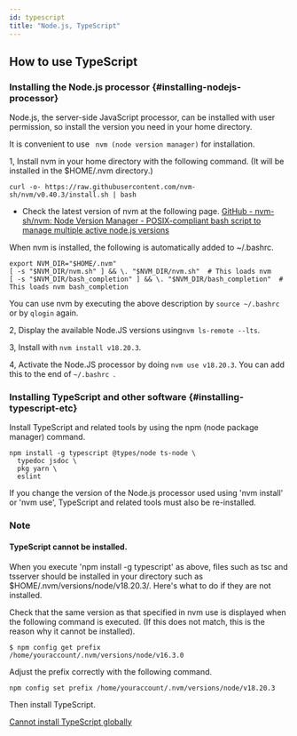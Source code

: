 ```yaml
---
id: typescript
title: "Node.js, TypeScript"
---
```


## How to use TypeScript

### Installing the Node.js processor {#installing-nodejs-processor}

Node.js, the server-side JavaScript processor, can be installed with user permission, so install the version you need in your home directory.

It is convenient to use ` nvm (node version manager)` for installation. 

1, Install nvm in your home directory with the following command. (It will be installed in the $HOME/.nvm directory.)

` curl -o- https://raw.githubusercontent.com/nvm-sh/nvm/v0.40.3/install.sh | bash `

- Check the latest version of nvm at the following page. [GitHub - nvm-sh/nvm: Node Version Manager - POSIX-compliant bash script to manage multiple active node.js versions](https://github.com/nvm-sh/nvm)

When nvm is installed, the following is automatically added to ~/.bashrc.

```
export NVM_DIR="$HOME/.nvm"
[ -s "$NVM_DIR/nvm.sh" ] && \. "$NVM_DIR/nvm.sh"  # This loads nvm
[ -s "$NVM_DIR/bash_completion" ] && \. "$NVM_DIR/bash_completion"  # This loads nvm bash_completion
```

You can use nvm by executing the above description by `source ~/.bashrc` or by `qlogin` again.

2, Display the available Node.JS versions using` nvm ls-remote --lts `. 

3, Install with ` nvm install v18.20.3 `.

4, Activate the Node.JS processor by doing ` nvm use v18.20.3 `. You can add this to the end of `~/.bashrc `.


### Installing TypeScript and other software {#installing-typescript-etc}

Install TypeScript and related tools by using the npm (node package manager) command.


```
npm install -g typescript @types/node ts-node \
  typedoc jsdoc \
  pkg yarn \
  eslint
```

If you change the version of the Node.js processor used using 'nvm install' or 'nvm use', TypeScript and related tools must also be re-installed.


### Note

#### TypeScript cannot be installed.

When you execute 'npm install -g typescript' as above, files such as tsc and tsserver should be installed in your directory such as $HOME/.nvm/versions/node/v18.20.3/. Here's what to do if they are not installed.

Check that the same version as that specified in nvm use is displayed when the following command is executed. (If this does not match, this is the reason why it cannot be installed).

```
$ npm config get prefix 
/home/youraccount/.nvm/versions/node/v16.3.0
```

Adjust the prefix correctly with the following command. 

` npm config set prefix /home/youraccount/.nvm/versions/node/v18.20.3 `
      
Then install TypeScript.

[Cannot install TypeScript globally](https://stackoverflow.com/questions/48518601/cannot-install-typescript-globally)


	 
